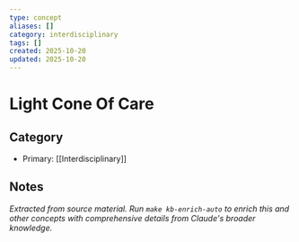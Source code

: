 ```yaml
---
type: concept
aliases: []
category: interdisciplinary
tags: []
created: 2025-10-20
updated: 2025-10-20
---
```


# Light Cone Of Care

## Category

- Primary: [[Interdisciplinary]]

## Notes

*Extracted from source material. Run `make kb-enrich-auto` to enrich this and other concepts with comprehensive details from Claude's broader knowledge.*
